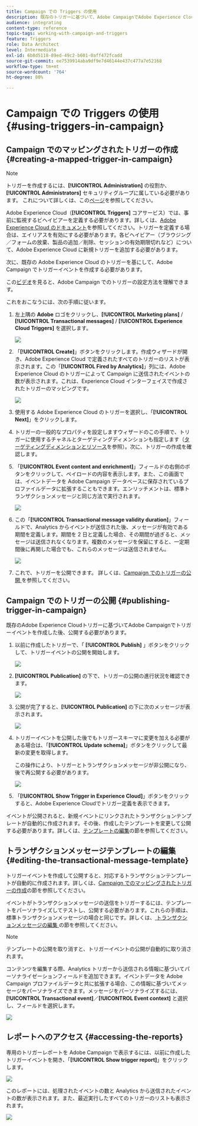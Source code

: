 ```yaml
---
title: Campaign での Triggers の使用
description: 既存のトリガーに基づいて、Adobe CampaignでAdobe Experience Cloudトリガーを作成します。
audience: integrating
content-type: reference
topic-tags: working-with-campaign-and-triggers
feature: Triggers
role: Data Architect
level: Intermediate
exl-id: 6b8d5118-89ed-49c2-b601-0aff472fcadd
source-git-commit: ee7539914aba9df9e7d46144e437c477a7e52168
workflow-type: tm+mt
source-wordcount: '764'
ht-degree: 80%

---
```


# Campaign での Triggers の使用{#using-triggers-in-campaign}

## Campaign でのマッピングされたトリガーの作成 {#creating-a-mapped-trigger-in-campaign}

>[!NOTE]
>
>トリガーを作成するには、**[!UICONTROL Administration]** の役割か、**[!UICONTROL Administrators]** セキュリティグループに属している必要があります。 これについて詳しくは、この[ページ](../../administration/using/list-of-roles.md)を参照してください。

Adobe Experience Cloud（**[!UICONTROL Triggers]** コアサービス）では、事前に監視するビヘイビアーを定義する必要があります。詳しくは、[Adobe Experience Cloud のドキュメント](https://experienceleague.adobe.com/docs/core-services/interface/activation/triggers.html)を参照してください。トリガーを定義する場合は、エイリアスを有効にする必要があります。各ビヘイビアー（ブラウジング／フォームの放棄、製品の追加／削除、セッションの有効期限切れなど）について、Adobe Experience Cloud に新規トリガーを追加する必要があります。

次に、既存の Adobe Experience Cloud のトリガーを基にして、Adobe Campaign でトリガーイベントを作成する必要があります。

この[ビデオ](https://helpx.adobe.com/jp/marketing-cloud/how-to/email-marketing.html#step-two)を見ると、Adobe Campaign でのトリガーの設定方法を理解できます。

これをおこなうには、次の手順に従います。

1. 左上隅の **Adobe** ロゴをクリックし、**[!UICONTROL Marketing plans]** / **[!UICONTROL Transactional messages]** / **[!UICONTROL Experience Cloud Triggers]** を選択します。

   ![](assets/remarketing_1.png)

1. 「**[!UICONTROL Create]**」ボタンをクリックします。作成ウィザードが開き、Adobe Experience Cloud で定義されたすべてのトリガーのリストが表示されます。この「**[!UICONTROL Fired by Analytics]**」列には、Adobe Experience Cloud のトリガーによって Campaign に送信されたイベントの数が表示されます。これは、Experience Cloud インターフェイスで作成されたトリガーのマッピングです。

   ![](assets/remarketing_2.png)

1. 使用する Adobe Experience Cloud のトリガーを選択し、「**[!UICONTROL Next]**」をクリックします。
1. トリガーの一般的なプロパティを設定しますウィザードのこの手順で、トリガーに使用するチャネルとターゲティングディメンションも指定します（[ターゲティングディメンションとリソース](../../automating/using/query.md#targeting-dimensions-and-resources)を参照）。次に、トリガーの作成を確認します。
1. 「**[!UICONTROL Event content and enrichment]**」フィールドの右側のボタンをクリックして、ペイロードの内容を表示します。また、この画面では、イベントデータを Adobe Campaign データベースに保存されているプロファイルデータに拡張することもできます。エンリッチメントは、標準トランザクションメッセージと同じ方法で実行されます。

   ![](assets/remarketing_3.png)

1. この「**[!UICONTROL Transactional message validity duration]**」フィールドで、Analytics からイベントが送信された後、メッセージが有効である期間を定義します。期間を 2 日と定義した場合、その期間が過ぎると、メッセージは送信されなくなります。複数のメッセージを保留にすると、一定期間後に再開した場合でも、これらのメッセージは送信されません。

   ![](assets/remarketing_4.png)

1. これで、トリガーを公開できます。 詳しくは、[Campaign でのトリガーの公開 ](../../integrating/using/using-triggers-in-campaign.md#publishing-trigger-in-campaign) を参照してください。

## Campaign でのトリガーの公開 {#publishing-trigger-in-campaign}

既存のAdobe Experience Cloudトリガーに基づいてAdobe Campaignでトリガーイベントを作成した後、公開する必要があります。

1. 以前に作成したトリガーで、「 **[!UICONTROL Publish]** 」ボタンをクリックして、トリガーイベントの公開を開始します。

   ![](assets/trigger_publish_1.png)

1. **[!UICONTROL Publication]** の下で、トリガーの公開の進行状況を確認できます。

   ![](assets/trigger_publish_2.png)

1. 公開が完了すると、**[!UICONTROL Publication]** の下に次のメッセージが表示されます。

   ![](assets/trigger_publish_3.png)

1. トリガーイベントを公開した後でもトリガースキーマに変更を加える必要がある場合は、「**[!UICONTROL Update schema]**」ボタンをクリックして最新の変更を取得します。

   この操作により、トリガーとトランザクションメッセージが非公開になり、後で再公開する必要があります。

   ![](assets/trigger_publish_4.png)

1. 「**[!UICONTROL Show Trigger in Experience Cloud]**」ボタンをクリックすると、Adobe Experience Cloudでトリガー定義を表示できます。

イベントが公開されると、新規イベントにリンクされたトランザクションテンプレートが自動的に作成されます。その後、作成したテンプレートを変更して公開する必要があります。詳しくは、[テンプレートの編集](../../start/using/marketing-activity-templates.md)の節を参照してください。

## トランザクションメッセージテンプレートの編集 {#editing-the-transactional-message-template}

トリガーイベントを作成して公開すると、対応するトランザクションテンプレートが自動的に作成されます。詳しくは、[Campaign でのマッピングされたトリガーの作成](#creating-a-mapped-trigger-in-campaign)の節を参照してください。

イベントがトランザクションメッセージの送信をトリガーするには、テンプレートをパーソナライズしてテストし、公開する必要があります。これらの手順は、標準トランザクションメッセージの場合と同じです。詳しくは、[ トランザクションメッセージの編集 ](../../channels/using/editing-transactional-message.md) の節を参照してください。

>[!NOTE]
>
>テンプレートの公開を取り消すと、トリガーイベントの公開が自動的に取り消されます。

コンテンツを編集する際、Analytics トリガーから送信される情報に基づいてパーソナライゼーションフィールドを追加できます。イベントデータを Adobe Campaign プロファイルデータと共に拡張する場合、この情報に基づいてメッセージをパーソナライズできます。メッセージをパーソナライズするには、**[!UICONTROL Transactional event]**／**[!UICONTROL Event context]** と選択し、フィールドを選択します。

![](assets/remarketing_8.png)

## レポートへのアクセス {#accessing-the-reports}

専用のトリガーレポートを Adobe Campaign で表示するには、以前に作成したトリガーイベントを開き、「**[!UICONTROL Show trigger report]**」をクリックします。

![](assets/remarketing_9.png)

このレポートには、処理されたイベントの数と Analytics から送信されたイベントの数が表示されます。また、最近実行したすべてのトリガーのリストも表示されます。

![](assets/trigger_uc_browse_14.png)
